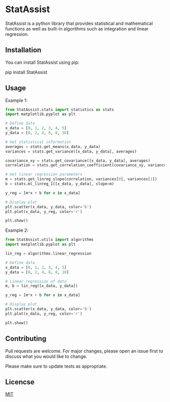 # StatAssist

StatAssist is a python library that provides statistical and mathematical functions as well as built-in algorithms such
as integration and linear regression.

## Installation

You can install StatAssist using pip:

pip install StatAssist

## Usage

Example 1:

```python
from StatAssist.stats import statistics as stats
import matplotlib.pyplot as plt

# Define data
x_data = [0, 1, 2, 3, 4, 5]
y_data = [0, 2, 4, 6, 8, 10]

# Get statistical information
averages = stats.get_means(x_data, y_data)
variances = stats.get_variance([x_data, y_data], averages)

covariance_xy = stats.get_covariance([x_data, y_data], averages)
correlation = stats.get_correlation_coefficient(covariance_xy, variances[0], variances[1])

# Get linear regression parameters
m = stats.get_linreg_slope(correlation, variances[0], variances[1])
b = stats.ml_linreg_1([x_data, y_data], slope=m)

y_reg = [m*x + b for x in x_data]

# Display plot
plt.scatter(x_data, y_data, color='b')
plt.plot(x_data, y_reg, color='r')

plt.show()
```
Example 2:

```python
from StatAssist.utils import algorithms
import matplotlib.pyplot as plt

lin_reg = algorithms.linear_regression

# Define data
x_data = [0, 1, 2, 3, 4, 5]
y_data = [0, 2, 4, 6, 8, 10]

# Linear regression of data
m, b = lin_reg([x_data, y_data])

y_reg = [m*x + b for x in x_data]

# Display plot
plt.scatter(x_data, y_data, color='b')
plt.plot(x_data, y_reg, color='r')

plt.show()
```

## Contributing

Pull requests are welcome. For major changes, please open an issue first to discuss what you would like to change.

Please make sure to update tests as appropriate.

## Licencse

[MIT](https://choosealicense.com/license/mit)